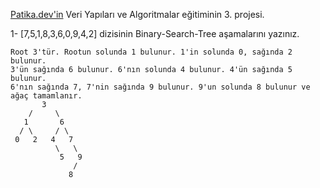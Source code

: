 [Patika.dev'in](https://www.patika.dev/) Veri Yapıları ve Algoritmalar eğitiminin 3. projesi.

1- [7,5,1,8,3,6,0,9,4,2] dizisinin Binary-Search-Tree aşamalarını yazınız.

    Root 3'tür. Rootun solunda 1 bulunur. 1'in solunda 0, sağında 2 bulunur. 
    3'ün sağında 6 bulunur. 6'nın solunda 4 bulunur. 4'ün sağında 5 bulunur. 
    6'nın sağında 7, 7'nin sağında 9 bulunur. 9'un solunda 8 bulunur ve ağaç tamamlanır.
           3
        /     \
       1       6
      / \     / \
     0   2   4   7 
              \   \
               5   9
                  /
                 8
